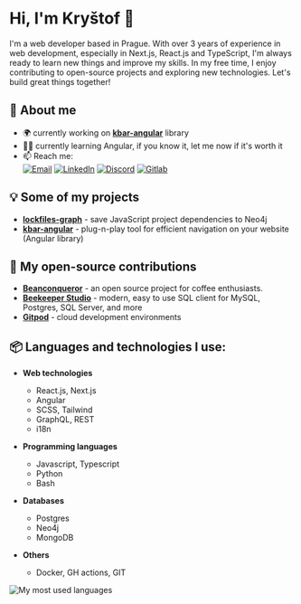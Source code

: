 # Hi, I'm Kryštof :wave:

[comment]: # (Of course this part is generated with Chat GPT)
I'm a web developer based in Prague. With over 3 years of experience in web development, especially in Next.js, React.js and TypeScript, I'm always ready to learn new things and improve my skills. In my free time, I enjoy contributing to open-source projects and exploring new technologies. Let's build great things together!


## 🙋 About me

- 🌍 currently working on **[kbar-angular](https://github.com/krystxf/kbar-angular)** library
- 👨‍🎓 currently learning Angular, if you know it, let me now if it's worth it
- 📫 Reach me:\
  [![Email](https://img.shields.io/badge/Gmail-D14836?style=for-the-badge&logo=gmail&logoColor=white)](mailto:krystof.kratky2003@gmail.com)
  [![LinkedIn](https://img.shields.io/badge/LinkedIn-0077B5?style=for-the-badge&logo=linkedin&logoColor=white)](https://www.linkedin.com/in/krystofkratky/)
  [![Discord](https://img.shields.io/badge/Discord-7289DA?style=for-the-badge&logo=discord&logoColor=white)](https://discord.com/users/542426163956678666)
  [![Gitlab](https://img.shields.io/badge/gitlab-FC6D26?style=for-the-badge&logo=gitlab&logoColor=white)](https://gitlab.com/krystofex)
  
## 💡 Some of my projects 
- **[lockfiles-graph](https://github.com/krystxf/lockfiles-graph)** - save JavaScript project dependencies to Neo4j
- **[kbar-angular](https://github.com/krystxf/kbar-angular)** - plug-n-play tool for efficient navigation on your website (Angular library)
  
## :rocket: My open-source contributions
- **[Beanconqueror](https://github.com/graphefruit/Beanconqueror/pulls?q=is%3Apr+author%3Akrystxf)** - an open source project for coffee enthusiasts.
- **[Beekeeper Studio](https://github.com/beekeeper-studio/beekeeper-studio/pulls?q=is%3Apr+author%3Akrystxf+)** - modern, easy to use SQL client for MySQL, Postgres, SQL Server, and more
- **[Gitpod](https://github.com/gitpod-io/gitpod/pulls?q=is%3Apr+author%3Akrystxf+label%3Aapproved)** - cloud development environments

## 📦 Languages and technologies I use:
- **Web technologies** 
  - React.js, Next.js
  - Angular
  - SCSS, Tailwind
  - GraphQL, REST
  - i18n 

- **Programming languages**
  - Javascript, Typescript
  - Python 
  - Bash

- **Databases**
  - Postgres
  - Neo4j
  - MongoDB
  
- **Others**
  - Docker, GH actions, GIT

<img align="left" src="https://github-readme-stats.vercel.app/api/top-langs/?username=krystxf&layout=compact" alt="My most used languages"/>
